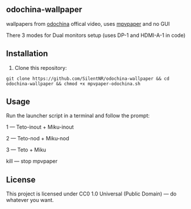 ## odochina-wallpaper

wallpapers from [odochina](https://youtu.be/3-kI9rDwQ8E) offical video, uses [mpvpaper](https://github.com/GhostNaN/mpvpaper) and no GUI

There 3 modes for Dual monitors setup (uses DP-1 and HDMI-A-1 in code) 

## Installation

1. Clone this repository:

```git clone https://github.com/SilentNR/odochina-wallpaper && cd odochina-wallpaper && chmod +x mpvpaper-odochina.sh```

## Usage

Run the launcher script in a terminal and follow the prompt:

1 — Teto-inout + Miku-inout

2 — Teto-nod + Miku-nod

3 — Teto + Miku

kill — stop mpvpaper
 
## License

This project is licensed under CC0 1.0 Universal (Public Domain) — do whatever you want.
